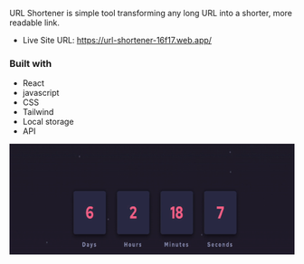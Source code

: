 URL Shortener is simple tool transforming any long URL into a shorter, more readable link.

- Live Site URL: https://url-shortener-16f17.web.app/

### Built with
- React
- javascript
- CSS
- Tailwind 
- Local storage
- API


![](./flip.gif)

